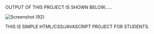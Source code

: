 OUTPUT OF THIS PROJECT IS SHOWN BELOW......

![Screenshot (92)](https://github.com/princethakur931/climate-clock-using-html-css/assets/142495134/21f3a4ca-b42f-48ad-ac7e-6b11ac66434e)

THIS IS SIMPLE HTML/CSS/JAVASCRIPT PROJECT FOR STUDENTS.

